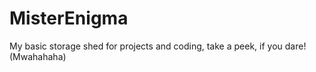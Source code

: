 # MisterEnigma
My basic storage shed for projects and coding, take a peek, if you dare! (Mwahahaha)
